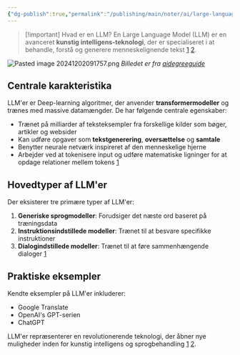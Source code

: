 ```yaml
---
{"dg-publish":true,"permalink":"/publishing/main/noter/ai/large-language-model/","dgHomeLink":"false","dgShowBacklinks":"false","dgShowLocalGraph":"false","dgShowFileTree":"false","dgEnableSearch":"false","dgShowToc":"false","created":"2024-12-02T09:15:36.544+01:00"}
---
```



> [!important] Hvad er en LLM?
> En Large Language Model (LLM) er en avanceret **kunstig intelligens-teknologi**, der er specialiseret i at behandle, forstå og generere menneskelignende tekst [1](https://aibi.dk/hvad-er-llm.ai) [2](https://da.shaip.com/blog/what-does-large-language-model-llm-mean/).

![Pasted image 20241202091757.png](/img/user/Publishing/Main/Images/Pasted%20image%2020241202091757.png)
*Billedet er fra [aidegreeguide](https://aidegreeguide.com/deep-learning/)*
## Centrale karakteristika

LLM'er er Deep-learning algoritmer, der anvender **transformermodeller** og trænes med massive datamængder. De har følgende centrale egenskaber:

- Trænet på milliarder af teksteksempler fra forskellige kilder som bøger, artikler og websider
- Kan udføre opgaver som **tekstgenerering**, **oversættelse** og **samtale**
- Benytter neurale netværk inspireret af den menneskelige hjerne
- Arbejder ved at tokenisere input og udføre matematiske ligninger for at opdage relationer mellem tokens [1](https://aibi.dk/hvad-er-llm.ai)

## Hovedtyper af LLM'er

Der eksisterer tre primære typer af LLM'er:

1. **Generiske sprogmodeller**: Forudsiger det næste ord baseret på træningsdata
2. **Instruktionsindstillede modeller**: Trænet til at besvare specifikke instruktioner
3. **Dialogindstillede modeller**: Trænet til at føre sammenhængende dialoger [1](https://aibi.dk/hvad-er-llm.ai)

## Praktiske eksempler

Kendte eksempler på LLM'er inkluderer:

- Google Translate
- OpenAI's GPT-serien
- ChatGPT

LLM'er repræsenterer en revolutionerende teknologi, der åbner nye muligheder inden for kunstig intelligens og sprogbehandling [1](https://aibi.dk/hvad-er-llm.ai) [2](https://da.shaip.com/blog/what-does-large-language-model-llm-mean/).